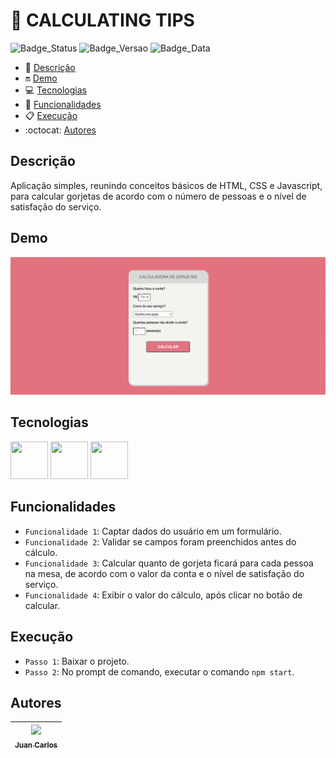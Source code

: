 # 📌 CALCULATING TIPS

![Badge_Status](https://img.shields.io/badge/STATUS-CONCLUIDO-green)
![Badge_Versao](https://img.shields.io/badge/VERS%C3%83O-1.0-black)
![Badge_Data](https://img.shields.io/badge/DATA-JULHO%2C2033-blue)

* 📑 [Descrição](#descrição)
* 🔛 [Demo](#demo)
* 💻 [Tecnologias](#tecnologias)
* 🔨 [Funcionalidades](#funcionalidades)
* 📋 [Execução](#execução)
* :octocat: [Autores](#autores)
  
## Descrição
<p>Aplicação simples, reunindo conceitos básicos de HTML, CSS e Javascript, para calcular gorjetas de acordo com o número de pessoas e o nível de satisfação do serviço.</p>

## Demo
![](assets/demo/calculating-tips.gif)

## Tecnologias
<img src="https://cdn.jsdelivr.net/gh/devicons/devicon/icons/html5/html5-original-wordmark.svg" width="60px" height="60px" /> <img src="https://cdn.jsdelivr.net/gh/devicons/devicon/icons/css3/css3-original-wordmark.svg" width="60px" height="60px"/> <img src="https://cdn.jsdelivr.net/gh/devicons/devicon/icons/javascript/javascript-original.svg" width="60px" height="60px"/>

## Funcionalidades
- `Funcionalidade 1`: Captar dados do usuário em um formulário.
- `Funcionalidade 2`: Validar se campos foram preenchidos antes do cálculo.
- `Funcionalidade 3`: Calcular quanto de gorjeta ficará para cada pessoa na mesa, de acordo com o valor da conta e o nível de satisfação do serviço.
- `Funcionalidade 4`: Exibir o valor do cálculo, após clicar no botão de calcular.

## Execução
- `Passo 1`: Baixar o projeto.
- `Passo 2`: No prompt de comando, executar o comando `npm start`.

## Autores
| [<img src="https://avatars.githubusercontent.com/u/97527277" width=115><br><sub>Juan Carlos</sub>](https://github.com/juan-soaraes) |
| :---: |
